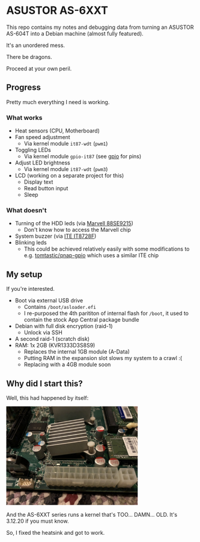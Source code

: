 # ASUSTOR AS-6XXT

This repo contains my notes and debugging data from turning an ASUSTOR AS-604T into a Debian machine (almost fully featured).

It's an unordered mess.

There be dragons.

Proceed at your own peril.

## Progress

Pretty much everything I need is working.

### What works

* Heat sensors (CPU, Motherboard)
* Fan speed adjustment
    * Via kernel module `it87-wdt` (`pwm1`)
* Toggling LEDs
    * Via kernel module `gpio-it87` (see [gpio](gpio.md) for pins)
* Adjust LED brightness
    * Via kernel module `it87-wdt` (`pwm3`)
* LCD (working on a separate project for this)
    * Display text
    * Read button input
    * Sleep

### What doesn't

* Turning of the HDD leds (via [Marvell 88SE9215](datasheets/marvell-storage-88se9215-datasheet-2016-01.pdf))
    * Don't know how to access the Marvell chip
* System buzzer (via [ITE IT8728F](datasheets/IT8728F-ITE.pdf))
* Blinking leds
    * This could be achieved relatively easily with some modifications to e.g. [tomtastic/qnap-gpio](https://github.com/tomtastic/qnap-gpio) which uses a similar ITE chip

## My setup

If you're interested.

* Boot via external USB drive
    * Contains `/boot/asloader.efi`
    * I re-purposed the 4th parititon of internal flash for `/boot`, it used to contain the stock App Central package bundle
* Debian with full disk encryption (raid-1)
    * Unlock via SSH
* A second raid-1 (scratch disk)
* RAM: 1x 2GB (KVR1333D3S8S9)
    * Replaces the internal 1GB module (A-Data)
    * Putting RAM in the expansion slot slows my system to a crawl :(
    * Replacing with a 4GB module soon

## Why did I start this?

Well, this had happened by itself:

<img width="350px" src="resources/very-sad-northbridge.jpg">

And the AS-6XXT series runs a kernel that's TOO... DAMN... OLD. It's 3.12.20 if you must know.

So, I fixed the heatsink and got to work.
